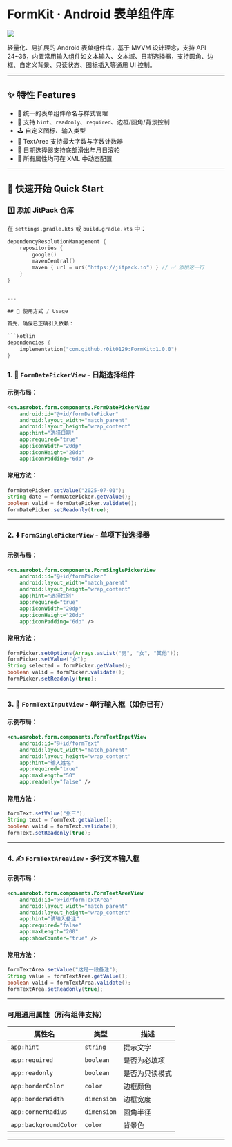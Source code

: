 # FormKit · Android 表单组件库

[![](https://jitpack.io/v/r0it0129/FormKit.svg)](https://jitpack.io/#r0it0129/FormKit)

轻量化、易扩展的 Android 表单组件库，基于 MVVM 设计理念，支持 API 24~36，内置常用输入组件如文本输入、文本域、日期选择器，支持圆角、边框、自定义背景、只读状态、图标插入等通用 UI 控制。

---

## ✨ 特性 Features

- 🎯 统一的表单组件命名与样式管理
- 🧩 支持 `hint`、`readonly`、`required`、边框/圆角/背景控制
- 🕹️ 自定义图标、输入类型
- 🧮 TextArea 支持最大字数与字数计数器
- 📅 日期选择器支持底部滑出年月日滚轮
- 📐 所有属性均可在 XML 中动态配置

---

## 🚀 快速开始 Quick Start

### 1️⃣ 添加 JitPack 仓库

在 `settings.gradle.kts` 或 `build.gradle.kts` 中：

```kotlin
dependencyResolutionManagement {
    repositories {
        google()
        mavenCentral()
        maven { url = uri("https://jitpack.io") } // ✅ 添加这一行
    }
}


---

## 🧩 使用方式 / Usage

首先，确保已正确引入依赖：

```kotlin
dependencies {
    implementation("com.github.r0it0129:FormKit:1.0.0")
}
```

### 1. 📅 `FormDatePickerView` - 日期选择组件

#### 示例布局：

```xml
<cn.asrobot.form.components.FormDatePickerView
    android:id="@+id/formDatePicker"
    android:layout_width="match_parent"
    android:layout_height="wrap_content"
    app:hint="选择日期"
    app:required="true"
    app:iconWidth="20dp"
    app:iconHeight="20dp"
    app:iconPadding="6dp" />
```

#### 常用方法：

```java
formDatePicker.setValue("2025-07-01");
String date = formDatePicker.getValue();
boolean valid = formDatePicker.validate();
formDatePicker.setReadonly(true);
```

---

### 2. ⬇️ `FormSinglePickerView` - 单项下拉选择器

#### 示例布局：

```xml
<cn.asrobot.form.components.FormSinglePickerView
    android:id="@+id/formPicker"
    android:layout_width="match_parent"
    android:layout_height="wrap_content"
    app:hint="选择性别"
    app:required="true"
    app:iconWidth="20dp"
    app:iconHeight="20dp"
    app:iconPadding="6dp" />
```

#### 常用方法：

```java
formPicker.setOptions(Arrays.asList("男", "女", "其他"));
formPicker.setValue("女");
String selected = formPicker.getValue();
boolean valid = formPicker.validate();
formPicker.setReadonly(true);
```

---

### 3. 📝 `FormTextInputView` - 单行输入框（如你已有）

#### 示例布局：

```xml
<cn.asrobot.form.components.FormTextInputView
    android:id="@+id/formText"
    android:layout_width="match_parent"
    android:layout_height="wrap_content"
    app:hint="输入姓名"
    app:required="true"
    app:maxLength="50"
    app:readonly="false" />
```

#### 常用方法：

```java
formText.setValue("张三");
String text = formText.getValue();
boolean valid = formText.validate();
formText.setReadonly(true);
```

---

### 4. ✍️ `FormTextAreaView` - 多行文本输入框

#### 示例布局：

```xml
<cn.asrobot.form.components.FormTextAreaView
    android:id="@+id/formTextArea"
    android:layout_width="match_parent"
    android:layout_height="wrap_content"
    app:hint="请输入备注"
    app:required="false"
    app:maxLength="200"
    app:showCounter="true" />
```

#### 常用方法：

```java
formTextArea.setValue("这是一段备注");
String value = formTextArea.getValue();
boolean valid = formTextArea.validate();
formTextArea.setReadonly(true);
```

---

### 可用通用属性（所有组件支持）

| 属性名                   | 类型          | 描述      |
| --------------------- | ----------- | ------- |
| `app:hint`            | `string`    | 提示文字    |
| `app:required`        | `boolean`   | 是否为必填项  |
| `app:readonly`        | `boolean`   | 是否为只读模式 |
| `app:borderColor`     | `color`     | 边框颜色    |
| `app:borderWidth`     | `dimension` | 边框宽度    |
| `app:cornerRadius`    | `dimension` | 圆角半径    |
| `app:backgroundColor` | `color`     | 背景色     |

---
